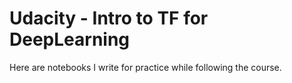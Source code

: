# Udacity - Intro to TF for DeepLearning
Here are notebooks I write for practice while following the course.
